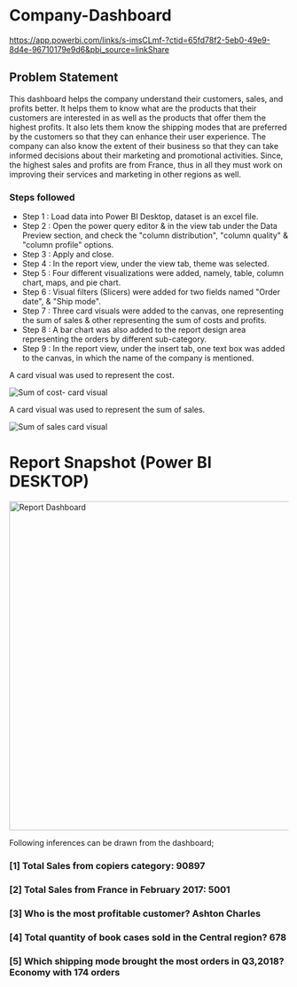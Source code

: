 # Company-Dashboard
https://app.powerbi.com/links/s-imsCLmf-?ctid=65fd78f2-5eb0-49e9-8d4e-96710179e9d6&pbi_source=linkShare

## Problem Statement

This dashboard helps the company understand their customers, sales, and profits better. It helps them to know what are the products that their customers are interested in as well as the products that offer them the highest profits. 
It also lets them know the shipping modes that are preferred by the customers so that they can enhance their user experience. 
The company can also know the extent of their business so that they can take informed decisions about their marketing and promotional activities.
Since, the highest sales and profits are from France, thus in all they must work on improving their services and marketing in other regions as well. 


### Steps followed 

- Step 1 : Load data into Power BI Desktop, dataset is an excel file.
- Step 2 : Open the power query editor & in the view tab under the Data Preview section, and check the "column distribution", "column quality" & "column profile" options.
- Step 3 : Apply and close.
- Step 4 : In the report view, under the view tab, theme was selected.
- Step 5 : Four different visualizations were added, namely, table, column chart, maps, and pie chart.
- Step 6 : Visual filters (Slicers) were added for two fields named "Order date", & "Ship mode".
- Step 7 : Three card visuals were added to the canvas, one representing the sum of sales & other representing the sum of costs and profits.                      
- Step 8 : A bar chart was also added to the report design area representing the orders by different sub-category.   
- Step 9 : In the report view, under the insert tab, one text box was added to the canvas, in which the name of the company is mentioned.
        
                        
A card visual was used to represent the cost.

![Sum of cost- card visual](https://github.com/user-attachments/assets/56166edd-f663-41f9-a450-d254654c6c52)
                
A card visual was used to represent the sum of sales.

![Sum of sales card visual](https://github.com/user-attachments/assets/c4dd0ec2-b4c1-4c63-93a4-f1f7e4044646)


 # Report Snapshot (Power BI DESKTOP)

 <img width="593" alt="Report Dashboard" src="https://github.com/user-attachments/assets/5588f61d-e30f-4a84-a7ae-691162548d7b">


Following inferences can be drawn from the dashboard;

### [1] Total Sales from copiers category: 90897
           
### [2] Total Sales from France in February 2017: 5001  
  
### [3] Who is the most profitable customer? Ashton Charles
  
### [4] Total quantity of book cases sold in the Central region? 678
 
### [5] Which shipping mode brought the most orders in Q3,2018? Economy with 174 orders
 
 
 

